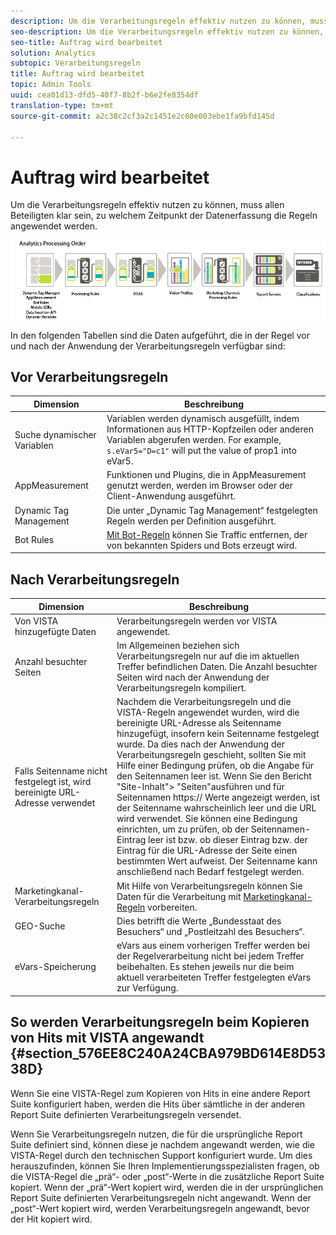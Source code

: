 ```yaml
---
description: Um die Verarbeitungsregeln effektiv nutzen zu können, muss allen Beteiligten klar sein, zu welchem Zeitpunkt der Datenerfassung die Regeln angewendet werden.
seo-description: Um die Verarbeitungsregeln effektiv nutzen zu können, muss allen Beteiligten klar sein, zu welchem Zeitpunkt der Datenerfassung die Regeln angewendet werden.
seo-title: Auftrag wird bearbeitet
solution: Analytics
subtopic: Verarbeitungsregeln
title: Auftrag wird bearbeitet
topic: Admin Tools
uuid: cea01d13-dfd5-40f7-8b2f-b6e2fe8354df
translation-type: tm+mt
source-git-commit: a2c38c2cf3a2c1451e2c60e003ebe1fa9bfd145d

---
```



# Auftrag wird bearbeitet

Um die Verarbeitungsregeln effektiv nutzen zu können, muss allen Beteiligten klar sein, zu welchem Zeitpunkt der Datenerfassung die Regeln angewendet werden.

![](assets/analytics_processing_order_test.png)

In den folgenden Tabellen sind die Daten aufgeführt, die in der Regel vor und nach der Anwendung der Verarbeitungsregeln verfügbar sind:

## Vor Verarbeitungsregeln

| Dimension | Beschreibung |
|--- |--- |
| Suche dynamischer Variablen | Variablen werden dynamisch ausgefüllt, indem Informationen aus HTTP-Kopfzeilen oder anderen Variablen abgerufen werden. For example, `s.eVar5="D=c1"` will put the value of prop1 into eVar5. |
| AppMeasurement | Funktionen und Plugins, die in AppMeasurement genutzt werden, werden im Browser oder der Client-Anwendung ausgeführt. |
| Dynamic Tag Management | Die unter „Dynamic Tag Management“ festgelegten Regeln werden per Definition ausgeführt. |
| Bot Rules | [Mit Bot-Regeln](../../../../admin/admin/bot-removal/bot-rules.md) können Sie Traffic entfernen, der von bekannten Spiders und Bots erzeugt wird. |

## Nach Verarbeitungsregeln

| Dimension | Beschreibung |
|--- |--- |
| Von VISTA hinzugefügte Daten | Verarbeitungsregeln werden vor VISTA angewendet. |
| Anzahl besuchter Seiten | Im Allgemeinen beziehen sich Verarbeitungsregeln nur auf die im aktuellen Treffer befindlichen Daten. Die Anzahl besuchter Seiten wird nach der Anwendung der Verarbeitungsregeln kompiliert. |
| Falls Seitenname nicht festgelegt ist, wird bereinigte URL-Adresse verwendet | Nachdem die Verarbeitungsregeln und die VISTA-Regeln angewendet wurden, wird die bereinigte URL-Adresse als Seitenname hinzugefügt, insofern kein Seitenname festgelegt wurde. Da dies nach der Anwendung der Verarbeitungsregeln geschieht, sollten Sie mit Hilfe einer Bedingung prüfen, ob die Angabe für den Seitennamen leer ist.  Wenn Sie den Bericht "Site-Inhalt"&gt; "Seiten"ausführen und für Seitennamen https:// Werte angezeigt werden, ist der Seitenname wahrscheinlich leer und die URL wird verwendet.  Sie können eine Bedingung einrichten, um zu prüfen, ob der Seitennamen-Eintrag leer ist bzw. ob dieser Eintrag bzw. der Eintrag für die URL-Adresse der Seite einen bestimmten Wert aufweist. Der Seitenname kann anschließend nach Bedarf festgelegt werden. |
| Marketingkanal-Verarbeitungsregeln | Mit Hilfe von Verarbeitungsregeln können Sie Daten für die Verarbeitung mit [Marketingkanal-Regeln](https://marketing.adobe.com/resources/help/en_US/mchannel/c_rules.html) vorbereiten. |
| GEO-Suche | Dies betrifft die Werte „Bundesstaat des Besuchers“ und „Postleitzahl des Besuchers“. |
| eVars-Speicherung | eVars aus einem vorherigen Treffer werden bei der Regelverarbeitung nicht bei jedem Treffer beibehalten. Es stehen jeweils nur die beim aktuell verarbeiteten Treffer festgelegten eVars zur Verfügung. |

## So werden Verarbeitungsregeln beim Kopieren von Hits mit VISTA angewandt {#section_576EE8C240A24CBA979BD614E8D5338D}

Wenn Sie eine VISTA-Regel zum Kopieren von Hits in eine andere Report Suite konfiguriert haben, werden die Hits über sämtliche in der anderen Report Suite definierten Verarbeitungsregeln versendet.

Wenn Sie Verarbeitungsregeln nutzen, die für die ursprüngliche Report Suite definiert sind, können diese je nachdem angewandt werden, wie die VISTA-Regel durch den technischen Support konfiguriert wurde. Um dies herauszufinden, können Sie Ihren Implementierungsspezialisten fragen, ob die VISTA-Regel die „prä“- oder „post“-Werte in die zusätzliche Report Suite kopiert. Wenn der „prä“-Wert kopiert wird, werden die in der ursprünglichen Report Suite definierten Verarbeitungsregeln nicht angewandt. Wenn der „post“-Wert kopiert wird, werden Verarbeitungsregeln angewandt, bevor der Hit kopiert wird.
